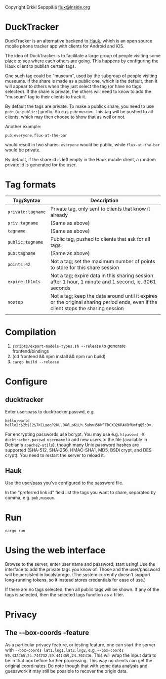Copyright Erkki Sepppälä <flux@inside.org>

# DuckTracker

DuckTracker is an alternative backend to
[Hauk](https://github.com/bilde2910/Hauk), which is an open source
mobile phone tracker app with clients for Android and iOS.

The idea of DuckTracker is to facilitate a large group of people
visiting some place to see where each others are going. This happens
by configuring the Hauk client to publish certain tags.

One such tag could be "museum", used by the subgroup of people
visiting museums. If the share is made as a public one, which is the
default, then it will appear to others when they just select the tag
(or have no tags selected).  If the share is private, the others will
need to know to add the "museum" tag to their clients to track it.

By default the tags are private. To make a publick share, you need to
use `pub:` (or `public:`) prefix. So e.g. `pub:museum`. This tag will
be pushed to all clients, which may then choose to show that as well
or not.

Another example:

`pub:everyone,flux-at-the-bar`

would result in two shares: `everyone` would be public, while
`flux-at-the-bar` would be private.

By default, if the share id is left empty in the Hauk mobile client, a
random private id is generated for the user.

# Tag formats

| Tag/Syntax        | Description                                                                                                                        |
|-------------------|------------------------------------------------------------------------------------------------------------------------------------|
| `private:tagname` | Private tag, only sent to clients that know it already                                                                             |
| `priv:tagname`    | (Same as above)                                                                                                                    |
| `tagname`         | (Same as above)                                                                                                                    |
| `public:tagname`  | Public tag, pushed to clients that ask for all tags                                                                                |
| `pub:tagname`     | (Same as above)                                                                                                                    |
| `points:42`       | Not a tag; set the maximum number of points to store for this share session                                                        |
| `expire:1h1m1s`   | Not a tag; expire data in this sharing session after 1 hour, 1 minute and 1 second, ie. 3061 seconds                               |
| `nostop`          | Not a tag; keep the data around until it expires or the original sharing period ends, even if the client stops the sharing session |
|                   |                                                                                                                                    |

# Compilation

1) `scripts/export-models-types.sh --release` to generate frontend/bindings
2) (cd frontend && npm install && npm run build)
3) `cargo build --release`

# Configure

## ducktracker
Enter user:pass to ducktracker.passwd, e.g.

```
hello:world
hello2:$2b$12$7KCLyegP2KL.9X6LpKiLh.5ybmH5KWFFDCXD2KRANBfUmfqQ5cDv.
```

For encrypting passwords use bcrypt. You may use e.g. `htpasswd -B
ducktracker.passwd username` to add new users to the file (available
in Debian's `apache2-utils`), though many Unix password hashes are
supported (SHA-512, SHA-256, HMAC-SHA1, MD5, BSDi crypt, and DES
crypt). You need to restart the server to reload it.

## Hauk

Use the user/pass you've configured to the password file.

In the "preferred link id" field list the tags you want to share,
separated by comma, e.g. `pub,museum`.

# Run

`cargo run`

# Using the web interface

Browse to the server, enter user name and password, start using! Use
the interface to add the private tags you know of. Those and the
user/password will be persisted in localstorage. (The system currently
doesn't support long-running tokens, so it instead stores credentials
for ease of use.)

If there are no tags selected, then all public tags will be shown. If
any of the tags is selected, then the selected tags function as a
filter.

# Privacy

## The --box-coords -feature

As a particular privacy feature, or testing feature, one can start the
server with `--box-coords lat1,lng1,lat2,lng2`, e.g. `--box-coords
59.432465,24.744732,59.441459,24.762416`. This will wrap the input
data to be in that box before further processing. This way no clients
can get the original coordinates. Do note though that with some data
analysis and guesswork it may still be possible to recover the origin
data.

